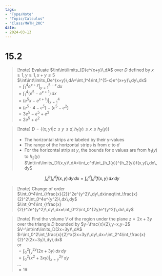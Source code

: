 ```yaml
---
tags:
- "Type/Note"
- "Topic/Calculus"
- "Class/MATH_20C"
date:
- 2024-03-13
---
```

# 15.2  

> [!note] Evaluate $\int\int\limits_{D}e^{x+y}\,dA$ over $D$ defined by $x\geq1,y\geq1,x+y\leq5$  
> $\int\int\limits_De^{x+y}\,dA=\int_1^4\int_1^{5-x}e^{x+y}\,dy\,dx$  
> $=\int_1^4e^{x+y}\vert_{y=1}^{5-x}\,dx$  
> $=\int_1^4(e^5-e^{x+1})\,dx$  
> $=(e^5x-e^{x+1})\vert_{x=1}^4$  
> $=(e^5\cdot4-e^5)-(e^5-e^2)$  
> $=3e^5-e^5+e^2$  
> $=2e^5+e^2$  

> [!note] $D=\left\{(x,y)\vert c\leq y\leq d,h_1(y)\leq x\leq h_2(y)\right\}$  
> - The horizontal strips are labeled by their y-values  
> - The range of the horizontal strips is from $c$ to $d$  
> - For the horizontal strip at $y$, the bounds for x values are from $h_1(y)$ to $h_2(y)$  
> $\int\int\limits_Df(x,y)\,dA=\int_c^d\int_{h_1(y)}^{h_2(y)}f(x,y)\,dx\,dy$  

$$\int_a^b\int_c^df(x,y)\,dy\,dx=\int_c^d\int_a^bf(x,y)\,dx\,dy$$  

> [!note] Change of order  
> $\int_0^4\int_{\frac{x}{2}}^2e^{y^2}\,dy\,dx\neq\int_\frac{x}{2}^2\int_0^4e^{y^2}\,dx\,dy$  
> $\int_0^4\int_{\frac{x}{2}}^2e^{y^2}\,dy\,dx=\int_0^2\int_0^{2y}e^{y^2}\,dx\,dy$  

> [!note] Find the volume $V$ of the region under the plane $z=2x+3y$ over the triangle $D$ bounded by $y=\frac{x}{2},y=x,y=2$  
> $V=\int\int\limits_D(2x+3y)\,dA$  
> $=\int_0^2\int_\frac{x}{2}^x(2x+3y)\,dy\,dx+\int_2^4\int_\frac{x}{2}^2(2x+3y)\,dy\,dx$  
> or  
> $=\int_0^2\int_y^{2y}(2x+3y)\,dx\,dy$  
> $=\int_0^2(x^2+3xy)\vert_{x=y}^{2y}\,dy$  
> $\dots$  
> $=16$  
